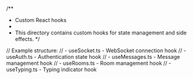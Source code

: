 /**
 * Custom React hooks
 * 
 * This directory contains custom hooks for state management and side effects.
 */

// Example structure:
// - useSocket.ts - WebSocket connection hook
// - useAuth.ts - Authentication state hook
// - useMessages.ts - Message management hook
// - useRooms.ts - Room management hook
// - useTyping.ts - Typing indicator hook
